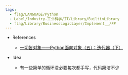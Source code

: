 ```yaml
---
tags:
  - flag/LANGUAGE/Python
  - Label/Industry-工业科学/IT/Library/BuiltinLibrary
  - flag/Library/BusinessLogicLayer/Implement__/FP
---
```


- References
    - [一切皆对象——Python面向对象（五）：迭代器（下）](https://mp.weixin.qq.com/s?__biz=MzU2MTU3ODI2Nw==&mid=2247483791&idx=1&sn=913e737fb3aecab21ad212b5690be1a4&chksm=fc77e9fbcb0060edcb0b60bdc03965e7aeba279462b2972ae9cd63fb2f24fcc75fb39687285e&cur_album_id=1514802197316845569&scene=189#wechat_redirect)

- Idea
    - 有一些简单的循环没必要每次都手写，代码简洁不少
